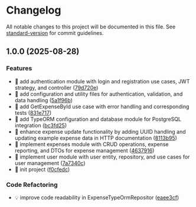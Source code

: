 # Changelog

All notable changes to this project will be documented in this file. See [standard-version](https://github.com/conventional-changelog/standard-version) for commit guidelines.

## 1.0.0 (2025-08-28)

### Features

* 🎸 add authentication module with login and registration use cases, JWT strategy, and controller ([79d720e](https://github.com/nathakritbc/expense_tracker_api/commit/79d720e1f7ca6d69df2cfb13bb19383dfd4dc5c6))
* 🎸 add configuration and utility files for authentication, validation, and data handling ([5a1f96b](https://github.com/nathakritbc/expense_tracker_api/commit/5a1f96b405320a680d832289615ad07df1bb6d67))
* 🎸 add GetExpenseById use case with error handling and corresponding tests ([831e717](https://github.com/nathakritbc/expense_tracker_api/commit/831e717796dc86f334db90edea0456daaf97f761))
* 🎸 add TypeORM configuration and database module for PostgreSQL integration ([bc3fd25](https://github.com/nathakritbc/expense_tracker_api/commit/bc3fd2533e5697b8ca607d64e99ef7fe82c2864e))
* 🎸 enhance expense update functionality by adding UUID handling and updating example expense data in HTTP documentation ([8113b95](https://github.com/nathakritbc/expense_tracker_api/commit/8113b9500c35fa4c5fb48c88cd61cc1cb5117804))
* 🎸 implement expenses module with CRUD operations, expense reporting, and DTOs for expense management ([4637916](https://github.com/nathakritbc/expense_tracker_api/commit/46379163cfa4aa7447b69ac9104fa2537246cef5))
* 🎸 implement user module with user entity, repository, and use cases for user management ([7a7340c](https://github.com/nathakritbc/expense_tracker_api/commit/7a7340c621216b7602d5fd53106ed54296536824))
* 🎸 init project ([f0cfedc](https://github.com/nathakritbc/expense_tracker_api/commit/f0cfedca42bf6ed0243bde678f4ffafe8e2e83d1))

### Code Refactoring

* 💡 improve code readability in ExpenseTypeOrmRepositor ([eaee3cf](https://github.com/nathakritbc/expense_tracker_api/commit/eaee3cf324c9d36b0c00f0b1500bb914f0ca7ec1))
